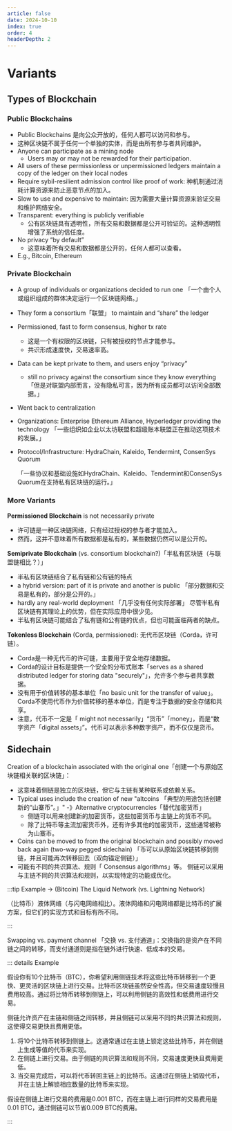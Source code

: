 ```yaml
---
article: false
date: 2024-10-10
index: true
order: 4
headerDepth: 2
---
```


# Variants

## Types of Blockchain

### Public Blockchains

- Public Blockchains 是向公众开放的，任何人都可以访问和参与。
- 这种区块链不属于任何一个单独的实体，而是由所有参与者共同维护。
- Anyone can participate as a mining node
  - Users may or may not be rewarded for their participation.
- All users of these permissionless or unpermissioned ledgers maintain a copy of the ledger on their local nodes
- Require sybil-resilient admission control like proof of work: 种机制通过消耗计算资源来防止恶意节点的加入。
- Slow to use and expensive to maintain: 因为需要大量计算资源来验证交易和维护网络安全。
- Transparent: everything is publicly verifiable
  - 公有区块链具有透明性，所有交易和数据都是公开可验证的。这种透明性增强了系统的信任度。
- No privacy “by default”
  - 这意味着所有交易和数据都是公开的，任何人都可以查看。
- E.g., Bitcoin, Ethereum

### Private Blockchain

- A group of individuals or organizations decided to run one
  「一个由个人或组织组成的群体决定运行一个区块链网络。」

- They form a consortium「联盟」 to maintain and “share” the ledger

- Permissioned, fast to form consensus, higher tx rate 

  - 这是一个有权限的区块链，只有被授权的节点才能参与。
  - 共识形成速度快，交易速率高。

- Data can be kept private to them, and users enjoy “privacy”

  - still no privacy against the consortium since they know everything
     「但是对联盟内部而言，没有隐私可言，因为所有成员都可以访问全部数据。」

- Went back to centralization

- Organizations: Enterprise Ethereum Alliance, Hyperledger providing the technology
  「一些组织如企业以太坊联盟和超级账本联盟正在推动这项技术的发展。」

- Protocol/Infrastructure: HydraChain, Kaleido, Tendermint, ConsenSys Quorum

  「一些协议和基础设施如HydraChain、Kaleido、Tendermint和ConsenSys Quorum在支持私有区块链的运行。」

### More Variants

**Permissioned Blockchain** is not necessarily private

- 许可链是一种区块链网络，只有经过授权的参与者才能加入。
- 然而，这并不意味着所有数据都是私有的，某些数据仍然可以是公开的。

**Semiprivate Blockchain** (vs. consortium blockchain?)「半私有区块链（与联盟链相比？）」

- 半私有区块链结合了私有链和公有链的特点
- a hybrid version: part of it is private and another is public
  「部分数据和交易是私有的，部分是公开的。」
- hardly any real-world deployment
  「几乎没有任何实际部署」
  尽管半私有区块链有其理论上的优势，但在实际应用中很少见。
- 半私有区块链可能结合了私有链和公有链的优点，但也可能面临两者的缺点。

**Tokenless Blockchain** (Corda, permissioned): 无代币区块链（Corda，许可链）。

- Corda是一种无代币的许可链，主要用于安全地存储数据。
- Corda的设计目标是提供一个安全的分布式账本「serves as a shared distributed ledger for storing data "securely"」，允许多个参与者共享数据。
- 没有用于价值转移的基本单位「no basic unit for the transfer of value」。Corda不使用代币作为价值转移的基本单位，而是专注于数据的安全存储和共享。
- 注意，代币不一定是「 might not necessarily」“货币”「money」，而是“数字资产「digital assets」”。代币可以表示多种数字资产，而不仅仅是货币。

## Sidechain

Creation of a blockchain associated with the original one「创建一个与原始区块链相关联的区块链」：

- 这意味着侧链是独立的区块链，但它与主链有某种联系或依赖关系。
- Typical uses include the creation of new "altcoins
  「典型的用途包括创建新的“山寨币”。」" 
  -》Alternative cryptocurrencies「替代加密货币」
  - 侧链可以用来创建新的加密货币，这些加密货币与主链上的货币不同。
  - 除了比特币等主流加密货币外，还有许多其他的加密货币，这些通常被称为山寨币。
-  Coins can be moved to from the original blockchain and possibly moved back again (two-way pegged sidechain) 「币可以从原始区块链转移到侧链，并且可能再次转移回去（双向锚定侧链）」
- 可能有不同的共识算法、规则「 Consensus algorithms」等。
  侧链可以采用与主链不同的共识算法和规则，以实现特定的功能或优化。

:::tip Example -> (Bitcoin) The Liquid Network (vs. Lightning Network)

（比特币）液体网络（与闪电网络相比）。液体网络和闪电网络都是比特币的扩展方案，但它们的实现方式和目标有所不同。

:::

Swapping vs. payment channel 「交换 vs. 支付通道」：交换指的是资产在不同链之间的转移，而支付通道则是指在链外进行快速、低成本的交易。

::: details Example

假设你有10个比特币（BTC），你希望利用侧链技术将这些比特币转移到一个更快、更灵活的区块链上进行交易。比特币区块链虽然安全性高，但交易速度较慢且费用较高。通过将比特币转移到侧链上，可以利用侧链的高效性和低费用进行交易。

侧链允许资产在主链和侧链之间转移，并且侧链可以采用不同的共识算法和规则，这使得交易更快且费用更低。

1. 将10个比特币转移到侧链上。这通常通过在主链上锁定这些比特币，并在侧链上生成等值的代币来实现。
2. 在侧链上进行交易。由于侧链的共识算法和规则不同，交易速度更快且费用更低。
3. 当交易完成后，可以将代币转回主链上的比特币。这通过在侧链上销毁代币，并在主链上解锁相应数量的比特币来实现。

假设在侧链上进行交易的费用是0.001 BTC，而在主链上进行同样的交易费用是0.01 BTC，通过侧链可以节省0.009 BTC的费用。

:::





